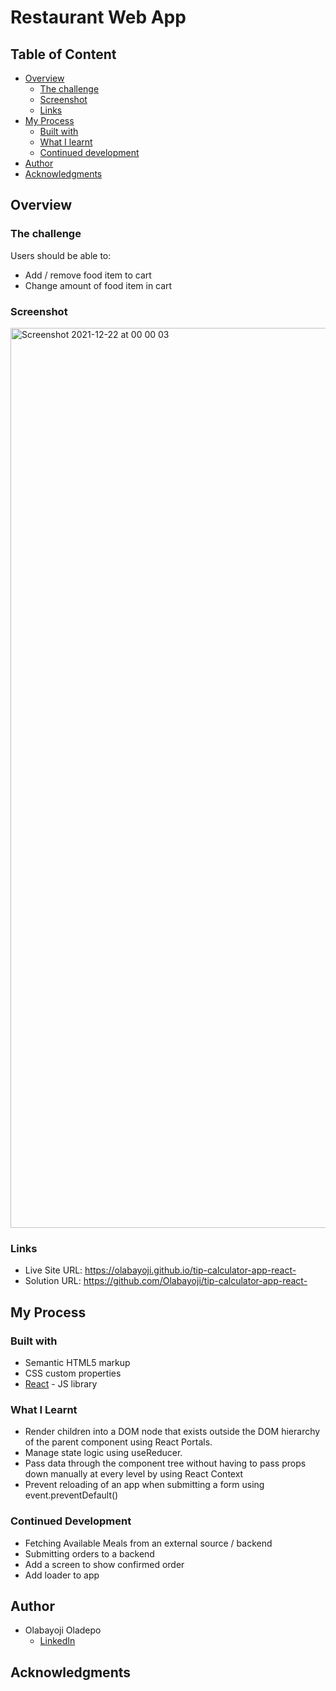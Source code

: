 # Restaurant Web App

## Table of Content
- [Overview](#overview)
  - [The challenge](#the-challenge)
  - [Screenshot](#screenshot)
  - [Links](#links)
- [My Process](#my-process)
  - [Built with](#built-with)
  - [What I learnt](#what-i-learnt)
  - [Continued development](#continued-development)
- [Author](#author)
- [Acknowledgments](#acknowledgments)

## Overview
### The challenge
Users should be able to:

- Add / remove food item to cart
- Change amount of food item in cart 

### Screenshot
<img width="1440" alt="Screenshot 2021-12-22 at 00 00 03" src="https://user-images.githubusercontent.com/63824455/147008833-76e55b3d-7df0-4d61-86c9-8064c8b9d3bb.png">



### Links
- Live Site URL: https://olabayoji.github.io/tip-calculator-app-react-
- Solution URL: https://github.com/Olabayoji/tip-calculator-app-react-


## My Process
### Built with
- Semantic HTML5 markup
- CSS custom properties
- [React](https://reactjs.org/) - JS library

### What I Learnt
- Render children into a DOM node that exists outside the DOM hierarchy of the parent component using React Portals.
- Manage state logic using useReducer. 
- Pass data through the component tree without having to pass props down manually at every level by using React Context
- Prevent reloading of an app when submitting a form using event.preventDefault()


### Continued Development 
- Fetching Available Meals from an external source / backend
- Submitting orders to a backend
- Add a screen to show confirmed order
- Add loader to app


## Author
- Olabayoji Oladepo
  - [LinkedIn](https://www.linkedin.com/in/olabayojioladepo/)   

## Acknowledgments
 
